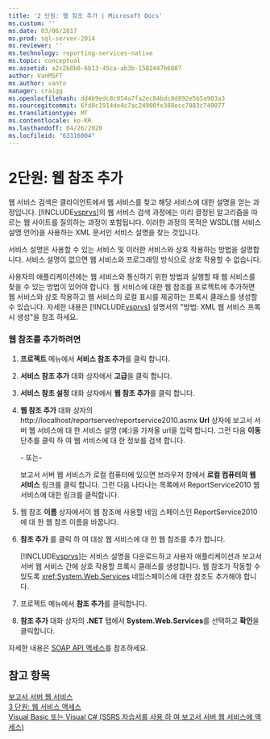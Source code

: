 ```yaml
---
title: '2 단원: 웹 참조 추가 | Microsoft Docs'
ms.custom: ''
ms.date: 03/06/2017
ms.prod: sql-server-2014
ms.reviewer: ''
ms.technology: reporting-services-native
ms.topic: conceptual
ms.assetid: a2c2b8b8-6b13-45ca-ab3b-1582447b6807
author: VanMSFT
ms.author: vanto
manager: craigg
ms.openlocfilehash: dd4b9edc8c054a7fa2ec84bdc8d892e5b5a903a3
ms.sourcegitcommit: 6fd8c1914de4c7ac24900fe388ecc7883c740077
ms.translationtype: MT
ms.contentlocale: ko-KR
ms.lasthandoff: 04/26/2020
ms.locfileid: "63316004"
---
```

# <a name="lesson-2-adding-a-web-reference"></a>2단원: 웹 참조 추가
  웹 서비스 검색은 클라이언트에서 웹 서비스를 찾고 해당 서비스에 대한 설명을 얻는 과정입니다. [!INCLUDE[vsprvs](../includes/vsprvs-md.md)]의 웹 서비스 검색 과정에는 미리 결정된 알고리즘을 따르는 웹 사이트를 질의하는 과정이 포함됩니다. 이러한 과정의 목적은 WSDL(웹 서비스 설명 언어)을 사용하는 XML 문서인 서비스 설명을 찾는 것입니다.  
  
 서비스 설명은 사용할 수 있는 서비스 및 이러한 서비스와 상호 작용하는 방법을 설명합니다. 서비스 설명이 없으면 웹 서비스와 프로그래밍 방식으로 상호 작용할 수 없습니다.  
  
 사용자의 애플리케이션에는 웹 서비스와 통신하기 위한 방법과 실행할 때 웹 서비스를 찾을 수 있는 방법이 있어야 합니다. 웹 서비스에 대한 웹 참조를 프로젝트에 추가하면 웹 서비스와 상호 작용하고 웹 서비스의 로컬 표시를 제공하는 프록시 클래스를 생성할 수 있습니다. 자세한 내용은 [!INCLUDE[vsprvs](../includes/vsprvs-md.md)] 설명서의 "방법: XML 웹 서비스 프록시 생성"을 참조 하세요.  
  
### <a name="to-add-a-web-reference"></a>웹 참조를 추가하려면  
  
1.  **프로젝트** 메뉴에서 **서비스 참조 추가**를 클릭 합니다.  
  
2.  **서비스 참조 추가** 대화 상자에서 **고급**을 클릭 합니다.  
  
3.  **서비스 참조 설정** 대화 상자에서 **웹 참조 추가**를 클릭 합니다.  
  
4.  **웹 참조 추가** 대화 상자의 http://localhost/reportserver/reportservice2010.asmx **Url** 상자에 보고서 서버 웹 서비스에 대 한 서비스 설명 (예:)을 가져올 url을 입력 합니다. 그런 다음 **이동** 단추를 클릭 하 여 웹 서비스에 대 한 정보를 검색 합니다.  
  
     \- 또는-  
  
     보고서 서버 웹 서비스가 로컬 컴퓨터에 있으면 브라우저 창에서 **로컬 컴퓨터의 웹 서비스** 링크를 클릭 합니다. 그런 다음 나타나는 목록에서 ReportService2010 웹 서비스에 대한 링크를 클릭합니다.  
  
5.  웹 참조 **이름** 상자에서이 웹 참조에 사용할 네임 스페이스인 ReportService2010에 대 한 웹 참조 이름을 바꿉니다.  
  
6.  **참조 추가** 를 클릭 하 여 대상 웹 서비스에 대 한 웹 참조를 추가 합니다.  
  
     [!INCLUDE[vsprvs](../includes/vsprvs-md.md)]는 서비스 설명을 다운로드하고 사용자 애플리케이션과 보고서 서버 웹 서비스 간에 상호 작용할 프록시 클래스를 생성합니다. 웹 참조가 작동할 수 있도록 <xref:System.Web.Services> 네임스페이스에 대한 참조도 추가해야 합니다.  
  
7.  프로젝트 메뉴에서 **참조 추가**를 클릭합니다.  
  
8.  **참조 추가** 대화 상자의 **.NET** 탭에서 **System.Web.Services**를 선택하고 **확인**을 클릭합니다.  
  
 자세한 내용은 [SOAP API 액세스](../reporting-services/report-server-web-service/accessing-the-soap-api.md)를 참조하세요.  
  
## <a name="see-also"></a>참고 항목  
 [보고서 서버 웹 서비스](../reporting-services/report-server-web-service/report-server-web-service.md)   
 [3 단원: 웹 서비스 액세스](../../2014/tutorials/lesson-3-accessing-the-web-service.md)   
 [Visual Basic 또는 Visual C&#35; &#40;SSRS 자습서를 사용 하 여 보고서 서버 웹 서비스에 액세스&#41;](../../2014/tutorials/access-report-server-web-service-vb-vcsharp-ssrs-tutorial.md)  
  
  
